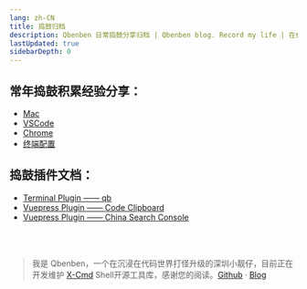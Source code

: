 ```yaml
---
lang: zh-CN
title: 捣鼓归档
description: Qbenben 日常捣鼓分享归档 | Qbenben blog. Record my life | 在代码世界里打怪升级的小靓仔
lastUpdated: true
sidebarDepth: 0
---
```


## 常年捣鼓积累经验分享：
- [Mac](/docs/play/mac.html)
- [VSCode](/docs/play/vscode.html)
- [Chrome](/docs/play/chrome.html)
- [终端配置](/docs/play/terminal.html)

## 捣鼓插件文档：
- [Terminal Plugin —— qb](/docs/play/terminal-plugin-qb.html)
- [Vuepress Plugin —— Code Clipboard](/docs/play/vuepress-plugin-clipboard.html)
- [Vuepress Plugin —— China Search Console](/docs/play/vuepress-plugin-china-search-console.html)

<br>
<br>

> 我是 Qbenben，一个在沉浸在代码世界打怪升级的深圳小靓仔，目前正在开发维护 [X-Cmd](https://x-cmd.com/) Shell开源工具库，感谢您的阅读。[Github](https://github.com/Zhengqbbb) · [Blog](https://www.qbenben.com/)